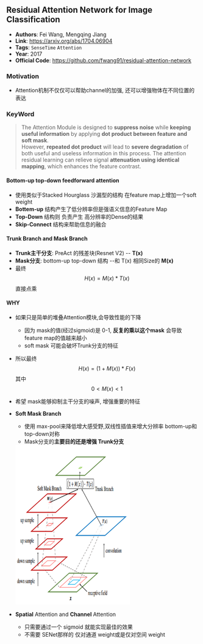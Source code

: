 ## Residual Attention Network for Image Classification

- **Authors**: Fei Wang, Mengqing Jiang
- **Link**: https://arxiv.org/abs/1704.06904
- **Tags**: `SenseTime` `Attention` 
- **Year**: 2017 
- **Official Code**: https://github.com/fwang91/residual-attention-network


### Motivation
- Attention机制不仅仅可以帮助channel的加强, 还可以增强物体在不同位置的表达   

###  KeyWord
> The
Attention Module is designed to **suppress noise** while **keeping useful information** by applying **dot product between feature and soft mask**.  
> However, **repeated dot product** will lead
to **severe degradation** of both useful and useless information
in this process. 
> The attention residual learning can relieve
signal **attenuation using identical mapping**, which enhances
the feature contrast. 

####  **Bottom-up top-down feedforward attention**
- 使用类似于Stacked Hourglass 沙漏型的结构 在feature map上增加一个soft weight  
- **Bottem-up** 结构产生了低分辨率但是强语义信息的Feature Map  
- **Top-Down** 结构则 负责产生 高分辨率的Dense的结果   
- **Skip-Connect** 结构来帮助信息的融合    
  
#### Trunk Branch and Mask Branch
- **Trunk主干分支**: PreAct 的残差块(Resnet V2)  -- **T(x)**
- **Mask分支**: bottom-up top-down 结构 --和 T(x) 相同Size的 **M(x)**
- 最终 $$H(x) = M(x)*T(x)$$ 直接点乘    
  
#### WHY
- 如果只是简单的堆叠Attention模块,会导致性能的下降
    - 因为 mask的值(经过sigmoid)是 0-1, **反复的乘以这个mask** 会导致 feature map的值越来越小    
    - soft mask 可能会破坏Trunk分支的特征     
- 所以最终 $$H(x) = (1+M(x)) * F(x)$$ 其中 $$0<M(x)<1$$  
- 希望 mask能够抑制主干分支的噪声, 增强重要的特征  
  
- **Soft Mask Branch**
    - 使用 max-pool来降低增大感受野,双线性插值来增大分辨率 bottom-up和top-down对称   
    - Mask分支的**主要目的还是增强 Trunk分支**  
    <img src="IMAGE/Screenshot-20181022175409-424x590.png" alt="drawing" width="300"/>

- **Spatial** Attention and **Channel** Attention
    - 只需要通过一个 sigmoid 就能实现最佳的效果  
    - 不需要 SENet那样的 仅对通道 weight或是仅对空间 weight




